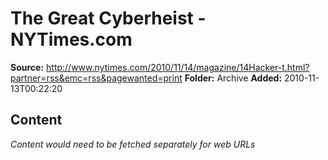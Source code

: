 # The Great Cyberheist - NYTimes.com

**Source:** http://www.nytimes.com/2010/11/14/magazine/14Hacker-t.html?partner=rss&emc=rss&pagewanted=print
**Folder:** Archive
**Added:** 2010-11-13T00:22:20




## Content
*Content would need to be fetched separately for web URLs*
